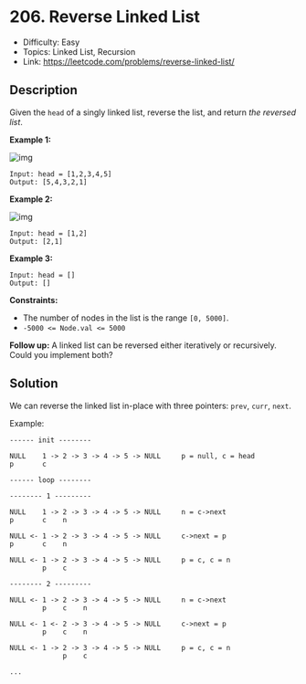 # 206. Reverse Linked List

- Difficulty: Easy
- Topics: Linked List, Recursion
- Link: https://leetcode.com/problems/reverse-linked-list/

## Description

Given the `head` of a singly linked list, reverse the list, and return _the reversed list_.

**Example 1:**

![img](https://assets.leetcode.com/uploads/2021/02/19/rev1ex1.jpg)

```
Input: head = [1,2,3,4,5]
Output: [5,4,3,2,1]
```

**Example 2:**

![img](https://assets.leetcode.com/uploads/2021/02/19/rev1ex2.jpg)

```
Input: head = [1,2]
Output: [2,1]
```

**Example 3:**

```
Input: head = []
Output: []
```

**Constraints:**

- The number of nodes in the list is the range `[0, 5000]`.
- `-5000 <= Node.val <= 5000`

**Follow up:** A linked list can be reversed either iteratively or recursively. Could you implement both?

## Solution

We can reverse the linked list in-place with three pointers: `prev`, `curr`, `next`.

Example:

```text
------ init --------

NULL    1 -> 2 -> 3 -> 4 -> 5 -> NULL     p = null, c = head
p       c

------ loop --------

-------- 1 ---------

NULL    1 -> 2 -> 3 -> 4 -> 5 -> NULL     n = c->next
p       c    n

NULL <- 1 -> 2 -> 3 -> 4 -> 5 -> NULL     c->next = p
p       c    n

NULL <- 1 -> 2 -> 3 -> 4 -> 5 -> NULL     p = c, c = n
        p    c

-------- 2 ---------

NULL <- 1 -> 2 -> 3 -> 4 -> 5 -> NULL     n = c->next
        p    c    n

NULL <- 1 <- 2 -> 3 -> 4 -> 5 -> NULL     c->next = p
        p    c    n

NULL <- 1 -> 2 -> 3 -> 4 -> 5 -> NULL     p = c, c = n
             p    c

...
```
